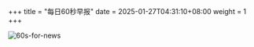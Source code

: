 +++
title = "每日60秒早报"
date = 2025-01-27T04:31:10+08:00
weight = 1
+++

![60s-for-news](/img/zaobao/zaobao.png "由 ALAPI 提供支持")
